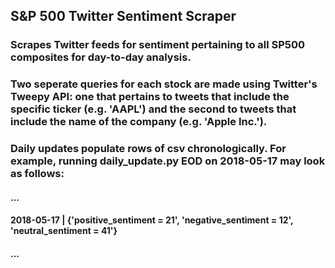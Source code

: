 ## S&P 500 Twitter Sentiment Scraper

### Scrapes Twitter feeds for sentiment pertaining to all SP500 composites for day-to-day analysis.

### Two seperate queries for each stock are made using Twitter's Tweepy API: one that pertains to tweets that include the specific ticker (e.g. 'AAPL') and the second to tweets that include the name of the company (e.g. 'Apple Inc.').

### Daily updates populate rows of csv chronologically. For example, running daily_update.py EOD on 2018-05-17 may look as follows:

####     ...
#### 2018-05-17 | {'positive_sentiment = 21', 'negative_sentiment = 12', 'neutral_sentiment = 41'}
####     ...
